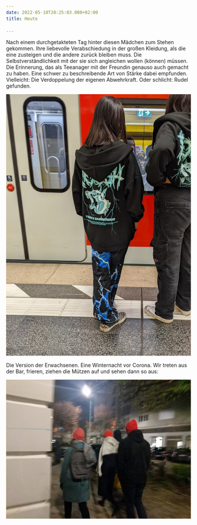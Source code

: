 ```yaml
---
date: 2022-05-10T20:25:03.000+02:00
title: Heute

---
```

Nach einem durchgetakteten Tag hinter diesen Mädchen zum Stehen gekommen. Ihre liebevolle Verabschiedung in der großen Kleidung, als die eine zusteigen und die andere zurück bleiben muss. Die Selbstverständlichkeit mit der sie sich angleichen wollen (können) müssen. Die Erinnerung, das als Teeanager mit der Freundin genauso auch gemacht zu haben. Eine schwer zu beschreibende Art von Stärke dabei empfunden. Vielleicht: Die Verdoppelung der eigenen Abwehrkraft. Oder schlicht: Rudel gefunden.

![](/uploads/gleich.jpg)

Die Version der Erwachsenen. Eine Winternacht vor Corona. Wir treten aus der Bar, frieren, ziehen die Mützen auf und sehen dann so aus:

![](/uploads/alle-gleich.jpg)